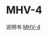 <!-- MHV_4.md --- 
;; 
;; Description: 
;; Author: Hongyi Wu(吴鸿毅)
;; Email: wuhongyi@qq.com 
;; Created: 四 6月  1 10:04:25 2017 (+0800)
;; Last-Updated: 四 6月  1 10:07:20 2017 (+0800)
;;           By: Hongyi Wu(吴鸿毅)
;;     Update #: 1
;; URL: http://wuhongyi.cn -->

# MHV-4

说明书 [MHV-4](/pdf/ElectronicsModules/MESYTEC/MHV-4.pdf)


<!-- MHV_4.md ends here -->
